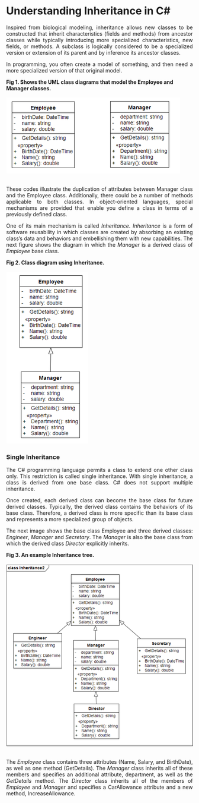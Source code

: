 # Understanding Inheritance in C#
    
<p align="justify">
      Inspired from biological modeling, inheritance allows new classes to be constructed that inherit characteristics (fields and methods) from ancestor classes while typically introducing more specialized characteristics, new fields, or methods. A subclass is logically considered to be a specialized version or extension of its parent and by inference its ancestor classes.
 </p>
      <p align="justify">
        In programming, you often create a model of something, and then need a more specialized version of that original model. 
      </p>
      <div><b>Fig 1. Shows the UML class diagrams that model the Employee and Manager classes.</b></div><br>
      <div>
<IMG src="images/fig1.png">
</div>
<br>
      <p align="justify">
        These codes illustrate the duplication of attributes between Manager class and the Employee class. Additionally, there could be a number of methods applicable to both classes.
          In object-oriented languages, special mechanisms are provided that enable you define a class in terms of a previously defined class.
      </p>
      <p align="justify">
      One of its main mechanism is called <i>Inheritance</i>. <i>Inheritance</i> is a form of software reusability in which classes are created by absorbing an existing class’s data and behaviors and embellishing them with new capabilities.
      The next figure shows the diagram in which the <i>Manager</i> is a derived class of <i>Employee</i> base class.
      </p>
      <div><b>Fig 2. Class diagram using Inheritance.</b></div><br>
      <div>
<IMG src="images/fig2.png">
</div>
      <h3>Single Inheritance</h3>
      <p align="justify">The C# programming language permits a class to extend one other class only. This restriction is called single inheritance. With single inheritance, a class is derived from one base class. C# does not support multiple inheritance.</p>
      <p align="justify">
        Once created, each derived class can become the base class for future derived classes. Typically, the derived class contains the behaviors of its base class. Therefore, a derived class is more specific than its base class and represents a more specialized group of objects.
      </p>
      <p align="justify">
        The next image shows the base class Employee and three derived classes: <i>Engineer</i>, <i>Manager</i> and <i>Secretary</i>. The <i>Manager</i> is also the base class from which the derived class <i>Director</i> explicitly inherits.
      </p>
      <div><b>Fig 3. An example Inheritance tree.</b></div><br>
      <div>
<IMG src="images/fig3.png">
</div><br>
      <p align="justify">
        The <i>Employee</i> class contains three attributes (Name, Salary, and BirthDate), as well as one method (GetDetails). The <i>Manager</i> class inherits all of these members and specifies an additional attribute, department, as well as the <i>GetDetails</i> method. The <i>Director</i> class inherits all of the members of <i>Employee</i> and <i>Manager</i> and specifies a CarAllowance attribute and a new method, IncreaseAllowance.
      </p>

